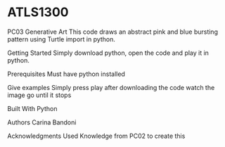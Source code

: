 # ATLS1300
PC03 Generative Art
This code draws an abstract pink and blue bursting pattern using Turtle import in python.

Getting Started
Simply download python, open the code  and play it in python. 

Prerequisites
Must have python installed

Give examples
Simply press play after downloading the code watch the image go until it stops

Built With
Python

Authors
Carina Bandoni 

Acknowledgments
Used Knowledge from PC02 to create this
